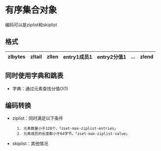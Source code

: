 # 有序集合对象
编码可以是ziplist和skiplist

## 格式
zlbytes | zltail | zllen | entry1成员1 | entry2分值1 | ... | zlend
:--:| :-: | :-: | :--:| :-: | :-: | :-:

## 同时使用字典和跳表
- 字典：通过元素查找分值O(1)

## 编码转换
- ziplist：同时满足以下条件

        1. 元素数量小于128个。「zset-max-ziplist-entries」
        2. 元素成员的长度都小于64字节。「zset-max-ziplist-value」
- skiplist：其他情况